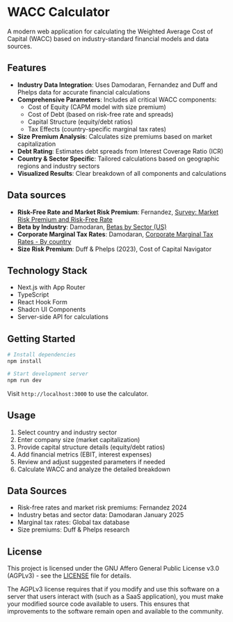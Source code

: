 # WACC Calculator

A modern web application for calculating the Weighted Average Cost of Capital (WACC) based on industry-standard financial models and data sources.

## Features

- **Industry Data Integration**: Uses Damodaran, Fernandez and Duff and Phelps data for accurate financial calculations
- **Comprehensive Parameters**: Includes all critical WACC components:
  - Cost of Equity (CAPM model with size premium)
  - Cost of Debt (based on risk-free rate and spreads)
  - Capital Structure (equity/debt ratios)
  - Tax Effects (country-specific marginal tax rates)
- **Size Premium Analysis**: Calculates size premiums based on market capitalization
- **Debt Rating**: Estimates debt spreads from Interest Coverage Ratio (ICR)
- **Country & Sector Specific**: Tailored calculations based on geographic regions and industry sectors
- **Visualized Results**: Clear breakdown of all components and calculations

## Data sources

- **Risk-Free Rate and Market Risk Premium**: Fernandez, [Survey: Market Risk Premium and Risk-Free Rate](https://papers.ssrn.com/sol3/papers.cfm?abstract_id=4754347)
- **Beta by Industry**: Damodaran, [Betas by Sector (US)](https://pages.stern.nyu.edu/~adamodar/New_Home_Page/datafile/Betas.html)
- **Corporate Marginal Tax Rates**: Damodaran, [Corporate Marginal Tax Rates - By country](https://pages.stern.nyu.edu/~adamodar/New_Home_Page/datafile/countrytaxrates.html)
- **Size Risk Premium**: Duff & Phelps (2023), Cost of Capital Navigator

## Technology Stack

- Next.js with App Router
- TypeScript
- React Hook Form
- Shadcn UI Components
- Server-side API for calculations

## Getting Started

```bash
# Install dependencies
npm install

# Start development server
npm run dev
```

Visit `http://localhost:3000` to use the calculator.

## Usage

1. Select country and industry sector
2. Enter company size (market capitalization)
3. Provide capital structure details (equity/debt ratios)
4. Add financial metrics (EBIT, interest expenses)
5. Review and adjust suggested parameters if needed
6. Calculate WACC and analyze the detailed breakdown

## Data Sources

- Risk-free rates and market risk premiums: Fernandez 2024
- Industry betas and sector data: Damodaran January 2025
- Marginal tax rates: Global tax database
- Size premiums: Duff & Phelps research

## License

This project is licensed under the GNU Affero General Public License v3.0 (AGPLv3) - see the [LICENSE](LICENSE) file for details.

The AGPLv3 license requires that if you modify and use this software on a server that users interact with (such as a SaaS application), you must make your modified source code available to users. This ensures that improvements to the software remain open and available to the community.
